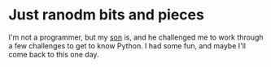 # Just ranodm bits and pieces
I'm not a programmer, but my [son](https://github.com/EthanChristensen01) is, and he challenged me to work through a few challenges to get to know Python. I had some fun, and maybe I'll come back to this one day.
